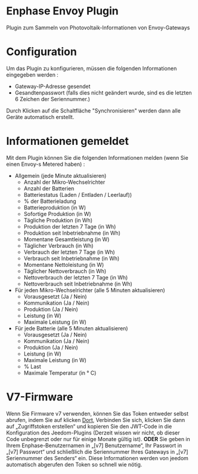 # Enphase Envoy Plugin

Plugin zum Sammeln von Photovoltaik-Informationen von Envoy-Gateways

# Configuration

Um das Plugin zu konfigurieren, müssen die folgenden Informationen eingegeben werden :

- Gateway-IP-Adresse gesendet
- Gesandtenpasswort (falls dies nicht geändert wurde, sind es die letzten 6 Zeichen der Seriennummer.)

Durch Klicken auf die Schaltfläche "Synchronisieren" werden dann alle Geräte automatisch erstellt.

# Informationen gemeldet

Mit dem Plugin können Sie die folgenden Informationen melden (wenn Sie einen Envoy-s Metered haben) :

- Allgemein (jede Minute aktualisieren)
    - Anzahl der Mikro-Wechselrichter
    - Anzahl der Batterien
    - Batteriestatus (Laden / Entladen / Leerlauf))
    - % der Batterieladung
    - Batterieproduktion (in W)
    - Sofortige Produktion (in W)
    - Tägliche Produktion (in Wh)
    - Produktion der letzten 7 Tage (in Wh)
    - Produktion seit Inbetriebnahme (in Wh)
    - Momentane Gesamtleistung (in W)
    - Täglicher Verbrauch (in Wh)
    - Verbrauch der letzten 7 Tage (in Wh)
    - Verbrauch seit Inbetriebnahme (in Wh)
    - Momentane Nettoleistung (in W)
    - Täglicher Nettoverbrauch (in Wh)
    - Nettoverbrauch der letzten 7 Tage (in Wh)
    - Nettoverbrauch seit Inbetriebnahme (in Wh)
- Für jeden Mikro-Wechselrichter (alle 5 Minuten aktualisieren)
    - Vorausgesetzt (Ja / Nein)
    - Kommunikation (Ja / Nein)
    - Produktion (Ja / Nein)
    - Leistung (in W)
    - Maximale Leistung (in W)
- Für jede Batterie (alle 5 Minuten aktualisieren)
    - Vorausgesetzt (Ja / Nein)
    - Kommunikation (Ja / Nein)
    - Produktion (Ja / Nein)
    - Leistung (in W)
    - Maximale Leistung (in W)
    - % Last
    - Maximale Temperatur (in ° C)

# V7-Firmware

Wenn Sie Firmware v7 verwenden, können Sie das Token entweder selbst abrufen, indem Sie auf klicken [Dort](https://entrez.enphaseenergy.com/), Verbinden Sie sich, klicken Sie dann auf „Zugriffstoken erstellen“ und kopieren Sie den JWT-Code in die Konfiguration des Jeedom-Plugins (Derzeit wissen wir nicht, ob dieser Code unbegrenzt oder nur für einige Monate gültig ist). **ODER** Sie geben in Ihrem Enphase-Benutzernamen in „[v7] Benutzername“, Ihr Passwort in „[v7] Passwort“ und schließlich die Seriennummer Ihres Gateways in „[v7] Seriennummer des Senders“ ein. Diese Informationen werden von jeedom automatisch abgerufen den Token so schnell wie nötig.
